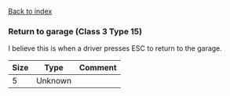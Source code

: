[Back to index](index.md)

### Return to garage (Class 3 Type 15)

I believe this is when a driver presses ESC to return to the garage.

Size|Type|Comment
-|-|-
5|Unknown|
